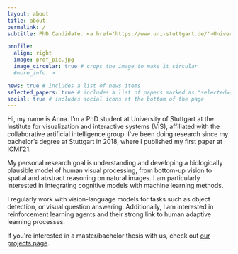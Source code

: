 ```yaml
---
layout: about
title: about
permalink: /
subtitle: PhD Candidate. <a href='https://www.uni-stuttgart.de/'>University of Stuttgart</a>. <a href='https://perceptualui.org/'>Collaborative Artificial Intelligence (CAI)</a>.

profile:
  align: right
  image: prof_pic.jpg
  image_circular: true # crops the image to make it circular
  #more_info: >

news: true # includes a list of news items
selected_papers: true # includes a list of papers marked as "selected={true}"
social: true # includes social icons at the bottom of the page
---
```


Hi, my name is Anna. I’m a PhD student at University of Stuttgart at the Institute for visualization and interactive systems (VIS), affiliated with the collaborative artificial intelligence group. I've been doing research since my bachelor’s degree at Stuttgart in 2018, where I published my first paper at ICMI'21. 

My personal research goal is understanding and developing a biologically plausible model of human visual processing, from bottom-up vision to spatial and abstract reasoning on natural images. I am particularly interested in integrating cognitive models with machine learning methods. 

I regularly work with vision-language models for tasks such as object detection, or visual question answering. Additionally, I am interested in reinforcement learning agents and their strong link to human adaptive learning processes. 

If you're interested in a master/bachelor thesis with us, check out <a href="https://www.perceptualui.org/teaching/open-projects/">our projects page</a>.

